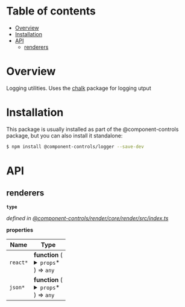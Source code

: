 # Table of contents

-   [Overview](#overview)
-   [Installation](#installation)
-   [API](#api)
    -   [renderers](#renderers)

# Overview

Logging utilities. Uses the [chalk](https://github.com/chalk/chalk#readme) package for logging utput

# Installation

This package is usually installed as part of the @component-controls package, but you can also install it standalone:

```bash
$ npm install @component-controls/logger --save-dev
```

# API

<api-readme />

<!-- START-API-README -->

## renderers

**`type`**

_defined in [@component-controls/render/core/render/src/index.ts](https://github.com/ccontrols/component-controls/tree/master/core/render/src/index.ts#L6)_

**properties**

| Name     | Type                                                                                                                                                                                                                                                                                                                                                                                                                                                                                                                                                                                                                                                                                                                                                                                                                                                                                                                                                                                                                                                                                                                                                                                                                                                                                                                                                                                                                                                                                                                                                                                                                                                                                                                                                                                                                                                                                                                                                                                                                                                                                                                                                                                                                                                                                                                                                                                                                                                                                                                                                                                                                                                                                                                                                                                                                                                                                                                                                                                                                                                                                                                                                                                                                                                                                                                                                                                                                                                                                                                                                                                                                                                                                                                                                                                                                                                                                                                                                                                                                                                                                                                                                                                                                                                                                                                                                                                                                                                                                                                                                                                                                                                                                                                                                                                                                                                                                                                                                                                                                                                                                                                                                                                                                                                                                                                                                                                                                                                                                                                                      |
| -------- | ----------------------------------------------------------------------------------------------------------------------------------------------------------------------------------------------------------------------------------------------------------------------------------------------------------------------------------------------------------------------------------------------------------------------------------------------------------------------------------------------------------------------------------------------------------------------------------------------------------------------------------------------------------------------------------------------------------------------------------------------------------------------------------------------------------------------------------------------------------------------------------------------------------------------------------------------------------------------------------------------------------------------------------------------------------------------------------------------------------------------------------------------------------------------------------------------------------------------------------------------------------------------------------------------------------------------------------------------------------------------------------------------------------------------------------------------------------------------------------------------------------------------------------------------------------------------------------------------------------------------------------------------------------------------------------------------------------------------------------------------------------------------------------------------------------------------------------------------------------------------------------------------------------------------------------------------------------------------------------------------------------------------------------------------------------------------------------------------------------------------------------------------------------------------------------------------------------------------------------------------------------------------------------------------------------------------------------------------------------------------------------------------------------------------------------------------------------------------------------------------------------------------------------------------------------------------------------------------------------------------------------------------------------------------------------------------------------------------------------------------------------------------------------------------------------------------------------------------------------------------------------------------------------------------------------------------------------------------------------------------------------------------------------------------------------------------------------------------------------------------------------------------------------------------------------------------------------------------------------------------------------------------------------------------------------------------------------------------------------------------------------------------------------------------------------------------------------------------------------------------------------------------------------------------------------------------------------------------------------------------------------------------------------------------------------------------------------------------------------------------------------------------------------------------------------------------------------------------------------------------------------------------------------------------------------------------------------------------------------------------------------------------------------------------------------------------------------------------------------------------------------------------------------------------------------------------------------------------------------------------------------------------------------------------------------------------------------------------------------------------------------------------------------------------------------------------------------------------------------------------------------------------------------------------------------------------------------------------------------------------------------------------------------------------------------------------------------------------------------------------------------------------------------------------------------------------------------------------------------------------------------------------------------------------------------------------------------------------------------------------------------------------------------------------------------------------------------------------------------------------------------------------------------------------------------------------------------------------------------------------------------------------------------------------------------------------------------------------------------------------------------------------------------------------------------------------------------------------------------------------------------------------------------------- |
| `react*` | **function** (<br /><details><summary>`props`\*</summary><blockquote><details><summary>`story`\*</summary><blockquote>`name`\*: `string`<br />`storyName`: `string`<br />`id`: `string`<br />`rawId`: `string`<br />`doc`: `string`<br />`storyFn`: **function** (<br /><details><summary>`controlValues`</summary><blockquote>\[`string`]: `any`</blockquote></details>`context`: `any`<br />) => `Promise` \| `any`<br />`description`: `string`<br />`arguments`: `StoryArgument`\[]<br /><details><summary>`loc`</summary><blockquote><details><summary>`start`\*</summary><blockquote>`line`\*: <br />`column`\*: </blockquote></details><details><summary>`end`\*</summary><blockquote>`line`\*: <br />`column`\*: </blockquote></details></blockquote></details>`source`: `string`<br />`subtitle`: `string`<br />`dynamic`: `boolean`<br />`dynamicId`: `string`<br />`component`: `string` \| `Record`&lt;`string`, `unknown`> \| `ElementType`&lt;`Props`><br />`subcomponents`: `Record`&lt;`string`, (`string`, `Record`&lt;`string`, `unknown`>, `ElementType`&lt;`Props`>)><br /><details><summary>`controls`</summary><blockquote>\[`string`]: `ComponentControlText` \| `ComponentControlBoolean` \| `ComponentControlColor` \| `ComponentControlDate` \| `ComponentControlObject`&lt;`P`> \| `ComponentControlButton` \| `ComponentControlOptions` \| `ComponentControlNumber` \| `ComponentControlArray` \| `ComponentControlFiles`</blockquote></details><details><summary>`smartControls`</summary><blockquote>`smart`: `boolean`<br />`include`: `string`\[] \| `IncludeFn`<br />`exclude`: `string`\[] \| `IncludeFn`</blockquote></details>`decorators`: `StoryRenderFn`\[]<br />`plugins`: `any`<br />`category`: `string`</blockquote></details><details><summary>`doc`</summary><blockquote>`title`\*: `string`<br />`type`: `"story"` \| `"blog"` \| `"page"` \| `"tags"` \| `"author"` \| `string`<br />`route`: `string`<br />`date`: `string`<br />`dateModified`: `string`<br />`status`: `"draft"` \| `"published"`<br />`tags`: `string`\[]<br />`keywords`: `string`\[]<br />`description`: `string` \| `JSX.Element`<br />`image`: `string`<br />`author`: `string`<br />`order`: `number`<br />`menu`: `string`<br /><details><summary>`template`</summary><blockquote>`bind`\*: **function** (<br />`props`: `Story`&lt;`Props`><br />) => <details><summary>`Example`&lt;></summary><blockquote>`bind`\*: **function** (<br />`props`\*: <br />) => `Example`&lt;`Props`><br />`source`: `string`<br />`storyName`: `string`<br />`id`: `string`<br />`rawId`: `string`<br />`doc`: `string`<br />`storyFn`: StoryRenderFn<br />`description`: `string`<br />`loc`: CodeLocation<br />`subtitle`: `string`<br />`dynamic`: `boolean`<br />`dynamicId`: `string`<br /><details><summary>`component`</summary><blockquote>`at`\*: </blockquote></details>`subcomponents`: `Record`&lt;`string`, (`string`, `Record`&lt;`string`, `unknown`>, `ElementType`&lt;`Props`>)><br />`smartControls`: SmartControls<br />`decorators`: `StoryRenderFn`\[]<br />`plugins`: `any`<br />`category`: `string`<br />`controls`\*: </blockquote></details><br />`source`: `string`<br />`storyName`: `string`<br />`id`: `string`<br />`rawId`: `string`<br />`doc`: `string`<br />`storyFn`: StoryRenderFn<br />`description`: `string`<br />`loc`: CodeLocation<br />`subtitle`: `string`<br />`dynamic`: `boolean`<br />`dynamicId`: `string`<br />`component`: `string` \| `Record`&lt;`string`, `unknown`> \| `ElementType`&lt;`Props`><br />`subcomponents`: `Record`&lt;`string`, (`string`, `Record`&lt;`string`, `unknown`>, `ElementType`&lt;`Props`>)><br />`smartControls`: SmartControls<br />`decorators`: `StoryRenderFn`\[]<br />`plugins`: `any`<br />`category`: `string`<br />`controls`: ExampleControls</blockquote></details>`stories`: `string`\[]<br />`source`: `string`<br />`fileName`: `string`<br />`package`: `string`<br />`testFiles`: `string`\[]<br />`testCoverage`: `string`\[]<br />`testData`: `string`<br />`renderFn`: FrameworkRenderFn<br /><details><summary>`data`</summary><blockquote>\[`string`]: </blockquote></details><details><summary>`componentsLookup`</summary><blockquote>\[`string`]: `string`</blockquote></details>`MDXPage`: `any`<br />`isMDXComponent`: `boolean`<br />`parameters`: `any`<br />`component`: `string` \| `Record`&lt;`string`, `unknown`> \| `ElementType`&lt;`Props`><br />`subcomponents`: `Record`&lt;`string`, (`string`, `Record`&lt;`string`, `unknown`>, `ElementType`&lt;`Props`>)><br /><details><summary>`controls`</summary><blockquote>\[`string`]: `ComponentControlText` \| `ComponentControlBoolean` \| `ComponentControlColor` \| `ComponentControlDate` \| `ComponentControlObject`&lt;`P`> \| `ComponentControlButton` \| `ComponentControlOptions` \| `ComponentControlNumber` \| `ComponentControlArray` \| `ComponentControlFiles`</blockquote></details><details><summary>`smartControls`</summary><blockquote>`smart`: `boolean`<br />`include`: `string`\[] \| `IncludeFn`<br />`exclude`: `string`\[] \| `IncludeFn`</blockquote></details>`decorators`: `StoryRenderFn`\[]<br />`plugins`: `any`<br />`category`: `string`<br />`navSidebar`: `boolean`<br />`contextSidebar`: `boolean`<br />`fullPage`: `boolean`</blockquote></details><details><summary>`values`</summary><blockquote>\[`string`]: `ComponentControl` \| `any`</blockquote></details>`options`: `any`</blockquote></details>) => `any` |
| `json*`  | **function** (<br /><details><summary>`props`\*</summary><blockquote><details><summary>`story`\*</summary><blockquote>`name`\*: `string`<br />`storyName`: `string`<br />`id`: `string`<br />`rawId`: `string`<br />`doc`: `string`<br />`storyFn`: **function** (<br /><details><summary>`controlValues`</summary><blockquote>\[`string`]: `any`</blockquote></details>`context`: `any`<br />) => `Promise` \| `any`<br />`description`: `string`<br />`arguments`: `StoryArgument`\[]<br /><details><summary>`loc`</summary><blockquote><details><summary>`start`\*</summary><blockquote>`line`\*: <br />`column`\*: </blockquote></details><details><summary>`end`\*</summary><blockquote>`line`\*: <br />`column`\*: </blockquote></details></blockquote></details>`source`: `string`<br />`subtitle`: `string`<br />`dynamic`: `boolean`<br />`dynamicId`: `string`<br />`component`: `string` \| `Record`&lt;`string`, `unknown`> \| `ElementType`&lt;`Props`><br />`subcomponents`: `Record`&lt;`string`, (`string`, `Record`&lt;`string`, `unknown`>, `ElementType`&lt;`Props`>)><br /><details><summary>`controls`</summary><blockquote>\[`string`]: `ComponentControlText` \| `ComponentControlBoolean` \| `ComponentControlColor` \| `ComponentControlDate` \| `ComponentControlObject`&lt;`P`> \| `ComponentControlButton` \| `ComponentControlOptions` \| `ComponentControlNumber` \| `ComponentControlArray` \| `ComponentControlFiles`</blockquote></details><details><summary>`smartControls`</summary><blockquote>`smart`: `boolean`<br />`include`: `string`\[] \| `IncludeFn`<br />`exclude`: `string`\[] \| `IncludeFn`</blockquote></details>`decorators`: `StoryRenderFn`\[]<br />`plugins`: `any`<br />`category`: `string`</blockquote></details><details><summary>`doc`</summary><blockquote>`title`\*: `string`<br />`type`: `"story"` \| `"blog"` \| `"page"` \| `"tags"` \| `"author"` \| `string`<br />`route`: `string`<br />`date`: `string`<br />`dateModified`: `string`<br />`status`: `"draft"` \| `"published"`<br />`tags`: `string`\[]<br />`keywords`: `string`\[]<br />`description`: `string` \| `JSX.Element`<br />`image`: `string`<br />`author`: `string`<br />`order`: `number`<br />`menu`: `string`<br /><details><summary>`template`</summary><blockquote>`bind`\*: **function** (<br />`props`\*: <br />) => `Example`&lt;`Props`><br />`source`: `string`<br />`storyName`: `string`<br />`id`: `string`<br />`rawId`: `string`<br />`doc`: `string`<br />`storyFn`: StoryRenderFn<br />`description`: `string`<br />`loc`: CodeLocation<br />`subtitle`: `string`<br />`dynamic`: `boolean`<br />`dynamicId`: `string`<br /><details><summary>`component`</summary><blockquote>`at`\*: </blockquote></details>`subcomponents`: `Record`&lt;`string`, (`string`, `Record`&lt;`string`, `unknown`>, `ElementType`&lt;`Props`>)><br />`smartControls`: SmartControls<br />`decorators`: `StoryRenderFn`\[]<br />`plugins`: `any`<br />`category`: `string`<br />`controls`\*: </blockquote></details>`stories`: `string`\[]<br />`source`: `string`<br />`fileName`: `string`<br />`package`: `string`<br />`testFiles`: `string`\[]<br />`testCoverage`: `string`\[]<br />`testData`: `string`<br />`renderFn`: FrameworkRenderFn<br /><details><summary>`data`</summary><blockquote>\[`string`]: </blockquote></details><details><summary>`componentsLookup`</summary><blockquote>\[`string`]: `string`</blockquote></details>`MDXPage`: `any`<br />`isMDXComponent`: `boolean`<br />`parameters`: `any`<br />`component`: `string` \| `Record`&lt;`string`, `unknown`> \| `ElementType`&lt;`Props`><br />`subcomponents`: `Record`&lt;`string`, (`string`, `Record`&lt;`string`, `unknown`>, `ElementType`&lt;`Props`>)><br /><details><summary>`controls`</summary><blockquote>\[`string`]: `ComponentControlText` \| `ComponentControlBoolean` \| `ComponentControlColor` \| `ComponentControlDate` \| `ComponentControlObject`&lt;`P`> \| `ComponentControlButton` \| `ComponentControlOptions` \| `ComponentControlNumber` \| `ComponentControlArray` \| `ComponentControlFiles`</blockquote></details><details><summary>`smartControls`</summary><blockquote>`smart`: `boolean`<br />`include`: `string`\[] \| `IncludeFn`<br />`exclude`: `string`\[] \| `IncludeFn`</blockquote></details>`decorators`: `StoryRenderFn`\[]<br />`plugins`: `any`<br />`category`: `string`<br />`navSidebar`: `boolean`<br />`contextSidebar`: `boolean`<br />`fullPage`: `boolean`</blockquote></details><details><summary>`values`</summary><blockquote>\[`string`]: `ComponentControl` \| `any`</blockquote></details>`options`: `any`</blockquote></details>) => `any`                                                                                                                                                                                                                                                                                                                                                                                                                                                                                                                                                                                                                                                                                                                                                                                                                     |

<!-- END-API-README -->
